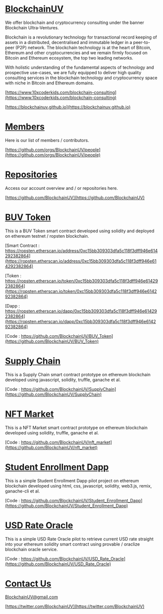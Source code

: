 # [BlockchainUV](https://blockchainuv.github.io)

We offer blockchain and cryptocurrency consulting under the banner Blockchain Ultra-Ventures.

Blockchain is a revolutionary technology for transactional record keeping of assets in a distributed, decentralised and immutable ledger in a peer-to-peer (P2P) network. The blockchain technology is at the heart of Bitcoin, Ethereum and other cryptocurrencies and we remain firmly focused on Bitcoin and Ethereum ecosystem, the top two leading networks.

With holistic understanding of the fundamental aspects of technology and prospective use-cases, we are fully equipped to deliver high quality consulting services in the blockchain technology and cryptocurrency space with niche in Bitcoin and Ethereum domains.

[https://www.10xcoderkids.com/blockchain-consulting](https://www.10xcoderkids.com/blockchain-consulting)

[https://blockchainuv.github.io](https://blockchainuv.github.io)

# [Members](https://github.com/orgs/BlockchainUV/people)

Here is our list of members / contributors.

[https://github.com/orgs/BlockchainUV/people](https://github.com/orgs/BlockchainUV/people)

# [Repositories](https://github.com/BlockchainUV)

Access our account overview and / or repositories here.

[https://github.com/BlockchainUV](https://github.com/BlockchainUV)

# [BUV Token](https://github.com/BlockchainUV/BUV_Token)

This is a BUV Token smart contract developed using solidity and deployed on ethereum testnet / ropsten blockchain.

[Smart Contract : https://ropsten.etherscan.io/address/0xc15bb309303dfa5c118f3dff946e614292382864](https://ropsten.etherscan.io/address/0xc15bb309303dfa5c118f3dff946e614292382864)

[Token : https://ropsten.etherscan.io/token/0xc15bb309303dfa5c118f3dff946e614292382864](https://ropsten.etherscan.io/token/0xc15bb309303dfa5c118f3dff946e614292382864)

[Dapp : https://ropsten.etherscan.io/dapp/0xc15bb309303dfa5c118f3dff946e614292382864](https://ropsten.etherscan.io/dapp/0xc15bb309303dfa5c118f3dff946e614292382864)

[Code : https://github.com/BlockchainUV/BUV_Token](https://github.com/BlockchainUV/BUV_Token)

# [Supply Chain](https://github.com/BlockchainUV/SupplyChain)

This is a Supply Chain smart contract prototype on ethereum blockchain developed using javascript, solidity, truffle, ganache et al.

[Code : https://github.com/BlockchainUV/SupplyChain](https://github.com/BlockchainUV/SupplyChain)

# [NFT Market](https://github.com/BlockchainUV/nft_market)

This is a NFT Market smart contract prototype on ethereum blockchain developed using solidity, truffle, ganache et al.

[Code : https://github.com/BlockchainUV/nft_market](https://github.com/BlockchainUV/nft_market)

# [Student Enrollment Dapp](https://github.com/BlockchainUV/Student_Enrollment_Dapp)

This is a simple Student Enrollment Dapp pilot project on ethereum blockchain developed using html, css, javascript, solidity, web3.js, remix, ganache-cli et al.

[Code : https://github.com/BlockchainUV/Student_Enrollment_Dapp](https://github.com/BlockchainUV/Student_Enrollment_Dapp)

# [USD Rate Oracle](https://github.com/BlockchainUV/USD_Rate_Oracle)

This is a simple USD Rate Oracle pilot to retrieve current USD rate straight into your ethereum solidity smart contract using provable / oraclize blockchain oracle service.

[Code : https://github.com/BlockchainUV/USD_Rate_Oracle](https://github.com/BlockchainUV/USD_Rate_Oracle)

# [Contact Us](mailto:BlockchainUV@gmail.com)

[BlockchainUV@gmail.com](mailto:BlockchainUV@gmail.com)

[https://twitter.com/BlockchainUV](https://twitter.com/BlockchainUV)
